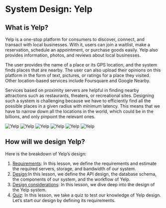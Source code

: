 # System Design: Yelp
## What is Yelp?
Yelp is a one-stop platform for consumers to discover, connect, and transact with local businesses. With it, users can join a waitlist, make a reservation, schedule an appointment, or purchase goods easily. Yelp also provides information, photos, and reviews about local businesses.

The user provides the name of a place or its GPS location, and the system finds places that are nearby. The user can also upload their opinions on this platform in the form of text, pictures, or ratings for a place they visited. Other location-based services include Foursquare and Google Nearby.

Services based on proximity servers are helpful in finding nearby attractions such as restaurants, theaters, or recreational sites. Designing such a system is challenging because we have to efficiently find all the possible places in a given radius with minimum latency. This means that we have to narrow down all the locations in the world, which could be in the billions, and only pinpoint the relevant ones.

![Yelp](./yelp/1.jpg)
![Yelp](./yelp/2.jpg)
![Yelp](./yelp/3.jpg)
![Yelp](./yelp/4.jpg)
![Yelp](./yelp/5.jpg)
![Yelp](./yelp/6.jpg)

## How will we design Yelp?
Here is the breakdown of Yelp’s design:

1. [Requirements](../Requirements%20of%20Yelp's%20Design/): In this lesson, we define the requirements and estimate the required servers, storage, and bandwidth of our system.
2. [Design](../Design%20of%20Yelp/):In this lesson, we define the API design, the database schema, the components of our system, and the workflow of Yelp.
3. [Design considerations](../Design%20Considerations%20of%20Yelp/): In this lesson, we dive deep into the design of the Yelp system.
4. [Quiz](../Quiz%20on%20Yelp's%20Design/): In this lesson, we take a quiz to test our knowledge of Yelp design.
Let’s start our design by defining its requirements.
